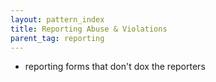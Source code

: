 ```yaml
---
layout: pattern_index
title: Reporting Abuse & Violations
parent_tag: reporting
---
```


- reporting forms that don't dox the reporters
